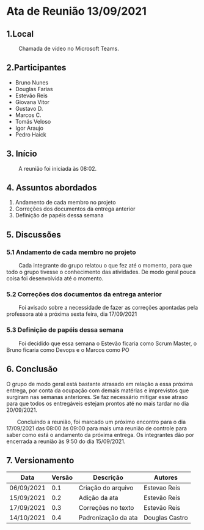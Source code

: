 # Ata de Reunião 13/09/2021
## 1.Local
&emsp;&emsp; Chamada de vídeo no Microsoft Teams.
## 2.Participantes
- Bruno Nunes
- Douglas Farias
- Estevão Reis
- Giovana Vitor
- Gustavo D.
- Marcos C.
- Tomás Veloso
- Igor Araujo
- Pedro Haick
 
## 3. Início
&emsp;&emsp; A reunião foi iniciada às 08:02.
 
## 4. Assuntos abordados
1. Andamento de cada membro no projeto
2. Correções dos documentos da entrega anterior
3. Definição de papéis dessa semana
 
## 5. Discussões
### 5.1 Andamento de cada membro no projeto
&emsp;&emsp; Cada integrante do grupo relatou o que fez até o momento, para que todo o grupo tivesse o conhecimento das atividades. De modo geral pouca coisa foi desenvolvida até o momento.
 
### 5.2 Correções dos documentos da entrega anterior
 &emsp;&emsp; Foi avisado sobre a necessidade de fazer as correções apontadas pela professora até a próxima sexta feira, dia 17/09/2021
 
### 5.3 Definição de papéis dessa semana
 &emsp;&emsp; Foi decidido que essa semana o Estevão ficaria como Scrum Master, o Bruno ficaria como Devops e o Marcos como PO
 
## 6. Conclusão
O grupo de modo geral está bastante atrasado em relação a essa próxima entrega, por conta da ocupação com demais matérias e imprevistos que surgiram nas semanas anteriores. Se faz necessário mitigar esse atraso para que todos os entregáveis estejam prontos até no mais tardar no dia 20/09/2021.
 
  Concluindo a reunião, foi marcado um próximo encontro para o dia 17/09/2021 das 08:00 às 09:00 para mais uma reunião de controle para saber como está o andamento da próxima entrega. Os integrantes dão por encerrada a reunião às 9:50 do dia 15/09/2021.

## 7. Versionamento
 
| Data       | Versão | Descrição         | Autores       |
| ---------- | ------ | ----------------- | ------------- |
| 06/09/2021 | 0.1    | Criação do arquivo| Estevao Reis  |
| 15/09/2021 | 0.2    | Adição da ata | Estevão Reis|
| 17/09/2021 | 0.3    | Correções no texto | Estevão Reis|
| 14/10/2021 | 0.4    | Padronização da ata | Douglas Castro|